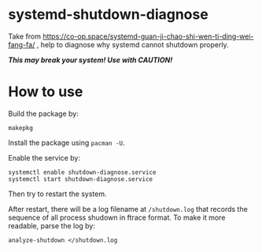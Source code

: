 # systemd-shutdown-diagnose
Take from https://co-op.space/systemd-guan-ji-chao-shi-wen-ti-ding-wei-fang-fa/ ,
help to diagnose why systemd cannot shutdown properly.

***This may break your system! Use with CAUTION!***

# How to use

Build the package by:
```
makepkg
```

Install the package using `pacman -U`.

Enable the service by:
```
systemctl enable shutdown-diagnose.service
systemctl start shutdown-diagnose.service
```

Then try to restart the system.

After restart, there will be a log filename at `/shutdown.log`
that records the sequence of all process shudown in ftrace format.
To make it more readable, parse the log by:
```
analyze-shutdown </shutdown.log
```

